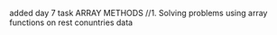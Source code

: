 added day 7 task
ARRAY METHODS
//1. Solving problems using array functions on rest conuntries  data

